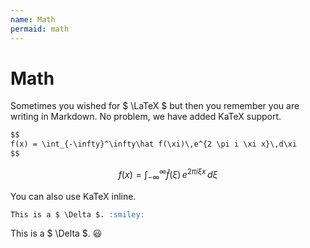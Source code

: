 ```yaml
---
name: Math
permaid: math
---
```


# Math

Sometimes you wished for $ \LaTeX $ but then you remember you are writing in Markdown. No problem, we have added KaTeX support.

```md
$$
f(x) = \int_{-\infty}^\infty\hat f(\xi)\,e^{2 \pi i \xi x}\,d\xi
$$
```

$$
f(x) = \int_{-\infty}^\infty\hat f(\xi)\,e^{2 \pi i \xi x}\,d\xi
$$

You can also use KaTeX inline.

```md
This is a $ \Delta $. :smiley:
```

This is a $ \Delta $. :smiley:
